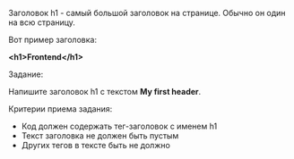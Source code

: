 Заголовок h1 - самый большой заголовок на странице. Обычно он один на всю страницу.

Вот пример заголовка:

**&lt;h1&gt;Frontend&lt;/h1&gt;**

Задание:

Напишите заголовок h1 с текстом **My first header**.

Критерии приема задания:

- Код должен содержать тег-заголовок с именем h1
- Текст заголовка не должен быть пустым
- Других тегов в тексте быть не должно
